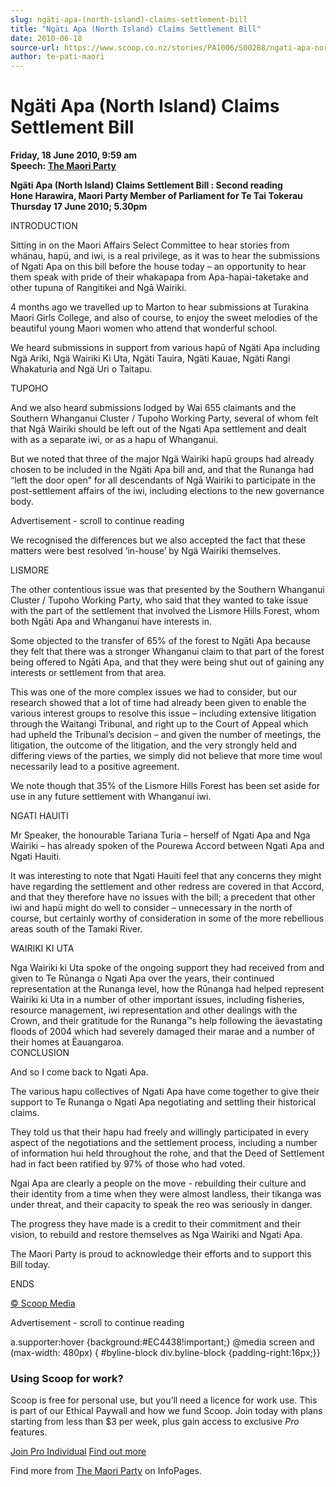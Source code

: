 ```yaml
---
slug: ngäti-apa-(north-island)-claims-settlement-bill
title: "Ngäti Apa (North Island) Claims Settlement Bill"
date: 2010-06-18
source-url: https://www.scoop.co.nz/stories/PA1006/S00288/ngati-apa-north-island-claims-settlement-bill.htm
author: te-pati-maori
---
```

Ngäti Apa (North Island) Claims Settlement Bill
===============================================

**Friday, 18 June 2010, 9:59 am**  
**Speech: [The Maori Party](https://info.scoop.co.nz/The_Maori_Party)**

**Ngäti Apa (North Island) Claims Settlement Bill : Second reading**  
**Hone Harawira, Maori Party Member of Parliament for Te Tai Tokerau**  
**Thursday 17 June 2010; 5.30pm**

INTRODUCTION

Sitting in on the Maori Affairs Select Committee to hear stories from whänau, hapü, and iwi, is a real privilege, as it was to hear the submissions of Ngati Apa on this bill before the house today – an opportunity to hear them speak with pride of their whakapapa from Apa-hapai-taketake and other tupuna of Rangitikei and Ngā Wairiki.

4 months ago we travelled up to Marton to hear submissions at Turakina Maori Girls College, and also of course, to enjoy the sweet melodies of the beautiful young Maori women who attend that wonderful school.

We heard submissions in support from various hapū of Ngäti Apa including Ngä Ariki, Ngä Wairiki Ki Uta, Ngäti Tauira, Ngäti Kauae, Ngäti Rangi Whakaturia and Ngä Uri o Taitapu.

TUPOHO

And we also heard submissions lodged by Wai 655 claimants and the Southern Whanganui Cluster / Tupoho Working Party, several of whom felt that Ngā Wairiki should be left out of the Ngati Apa settlement and dealt with as a separate iwi, or as a hapu of Whanganui.

But we noted that three of the major Ngä Wairiki hapū groups had already chosen to be included in the Ngäti Apa bill and, and that the Runanga had “left the door open” for all descendants of Ngā Wairiki to participate in the post-settlement affairs of the iwi, including elections to the new governance body.

Advertisement - scroll to continue reading





We recognised the differences but we also accepted the fact that these matters were best resolved ‘in-house’ by Ngä Wairiki themselves.

LISMORE

The other contentious issue was that presented by the Southern Whanganui Cluster / Tupoho Working Party, who said that they wanted to take issue with the part of the settlement that involved the Lismore Hills Forest, whom both Ngāti Apa and Whanganui have interests in.

Some objected to the transfer of 65% of the forest to Ngāti Apa because they felt that there was a stronger Whanganui claim to that part of the forest being offered to Ngāti Apa, and that they were being shut out of gaining any interests or settlement from that area.

This was one of the more complex issues we had to consider, but our research showed that a lot of time had already been given to enable the various interest groups to resolve this issue – including extensive litigation through the Waitangi Tribunal, and right up to the Court of Appeal which had upheld the Tribunal’s decision – and given the number of meetings, the litigation, the outcome of the litigation, and the very strongly held and differing views of the parties, we simply did not believe that more time woul necessarily lead to a positive agreement.

We note though that 35% of the Lismore Hills Forest has been set aside for use in any future settlement with Whanganui iwi.

NGATI HAUITI

Mr Speaker, the honourable Tariana Turia – herself of Ngati Apa and Nga Wairiki – has already spoken of the Pourewa Accord between Ngati Apa and Ngati Hauiti.

It was interesting to note that Ngati Hauiti feel that any concerns they might have regarding the settlement and other redress are covered in that Accord, and that they therefore have no issues with the bill; a precedent that other iwi and hapü might do well to consider – unnecessary in the north of course, but certainly worthy of consideration in some of the more rebellious areas south of the Tamaki River.

WAIRIKI KI UTA

Nga Wairiki ki Uta spoke of the ongoing support they had received from and given to Te Rūnanga o Ngati Apa over the years, their continued representation at the Runanga level, how the Rūnanga had helped represent Wairiki ki Uta in a number of other important issues, including fisheries, resource management, iwi representation and other dealings with the Crown, and their gratitude for the Runanga™s help following the äevastating floods of 2004 which had severely damaged their marae and a number of their homes at Ëauangaroa.  
CONCLUSION

And so I come back to Ngati Apa.

The various hapu collectives of Ngati Apa have come together to give their support to Te Runanga o Ngati Apa negotiating and settling their historical claims.

They told us that their hapu had freely and willingly participated in every aspect of the negotiations and the settlement process, including a number of information hui held throughout the rohe, and that the Deed of Settlement had in fact been ratified by 97% of those who had voted.

Ngai Apa are clearly a people on the move - rebuilding their culture and their identity from a time when they were almost landless, their tikanga was under threat, and their capacity to speak the reo was seriously in danger.

The progress they have made is a credit to their commitment and their vision, to rebuild and restore themselves as Nga Wairiki and Ngati Apa.

The Maori Party is proud to acknowledge their efforts and to support this Bill today.

ENDS

[© Scoop Media](http://www.scoop.co.nz/about/terms.html)  

Advertisement - scroll to continue reading



a.supporter:hover {background:#EC4438!important;} @media screen and (max-width: 480px) { #byline-block div.byline-block {padding-right:16px;}}

### Using Scoop for work?

Scoop is free for personal use, but you’ll need a licence for work use. This is part of our Ethical Paywall and how we fund Scoop. Join today with plans starting from less than $3 per week, plus gain access to exclusive _Pro_ features.  
  
[Join Pro Individual](https://pro.scoop.co.nz/Individual/?from=ProIn24) [Find out more](https://pro.scoop.co.nz/using-scoop-for-work/?from=ProIn24)

Find more from [The Maori Party](https://info.scoop.co.nz/The_Maori_Party) on InfoPages.